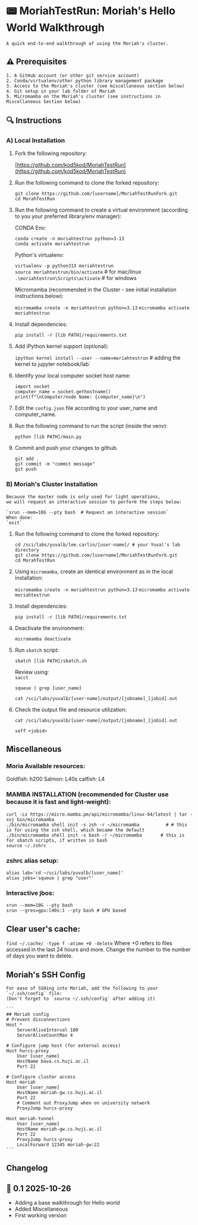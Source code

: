 # 📟 MoriahTestRun: Moriah's Hello World Walkthrough

```
A quick end-to-end walkthrough of using the Moriah's cluster. 
```

## ⚠️ Prerequisites

    1. A GitHub account (or other git service account)
    2. Conda/virtualenv/other python library management package
    3. Access to the Moriah's cluster (see miscellaneous section below)
    4. Git setup in your lab folder of Moriah
    5. Micromamba on the Moriah's cluster (see instructions in Miscellaneous Section below)


## 🔍 Instructions 

### A) Local Installation

1. Fork the following repository:

    [https://github.com/kod5kod/MoriahTestRun](https://github.com/kod5kod/MoriahTestRun)

2. Run the following command to clone the forked repository:
    ```
    git clone https://github.com/[username]/MoriahTestRunFork.git
    cd MorahTestRun
    ```

3. Run the following command to create a virtual environment (according to you your preferred library/env manager):

    CONDA Env:  

    `conda create -n moriahtestrun python=3.13`  
    `conda activate moriahtestrun`  


    Python's virtualenv:

    `virtualenv -p python313 moriahtestrun `  
    `source moriahtestrun/bin/activate` # for mac/linux  
    `.\moriahtestrun\Scripts\activate` # for windows    


    Micromamba (recommended in the Cluster - see initial installation instructions below):

    `micromamba create -n moriahtestrun python=3.13`
    `micromamba activate moriahtestrun`

    
4. Install dependencies:

    `pip install -r [lib PATH]/requirements.txt`

5. Add iPython kernel support (optional):

    `ipython kernel install --user --name=moriahtestrun` # adding the kernel to jupyter notebook/lab`


6. Identify your local computer socket host name:

    ```
    import socket
    computer_name = socket.gethostname()
    print(f"\nComputer/node Name: {computer_name}\n")
    ```

7. Edit the `config.json` file according to your user_name and computer_name.


8. Run the following command to run the script (inside the venv):

    `python [lib PATH]/main.py`


9. Commit and push your changes to github. 

    ```
    git add .
    git commit -m "commit message"
    git push
    ```


### B) Moriah's Cluster Installation

    Because the master node is only used for light operations, 
    we will request an interactive session to perform the steps below:

    `srun --mem=10G --pty bash  # Request an interactive session`
    When done:
    `exit`

1. Run the following command to clone the forked repository:

    
    ```
    cd /sci/labs/yuvalb/lee.carlin/[user-name]/ # your Yuval's lab directory
    git clone https://github.com/[username]/MoriahTestRunFork.git
    cd MorahTestRun
    ```

2. Using `micromamba`, create an identical environment as in the local installation:

    `micromamba create -n moriahtestrun python=3.13`
    `micromamba activate moriahtestrun`

3. Install dependencies:

    `pip install -r [lib PATH]/requirements.txt`

4. Deactivate the environment:

    `micromamba deactivate`

5. Run `sbatch` script:

    `sbatch [lib PATH]/sbatch.sh` 

    Review using:  
    `sacct`

    `squeue | grep [user_name]`

    `cat /sci/labs/yuvalb/[user-name]/output/[jobname]_[jobid].out`

6. Check the output file and resource utilization:

    `cat /sci/labs/yuvalb/[user-name]/output/[jobname]_[jobid].out`

    `seff <jobid>`





## Miscellaneous

### Moria Available resources:

Goldfish: h200
Salmon: L40s
catfish: L4


###  MAMBA INSTALLATION (recommended for Cluster use because it is fast and light-weight):
```
curl -Ls https://micro.mamba.pm/api/micromamba/linux-64/latest | tar -xvj bin/micromamba
./bin/micromamba shell init -s zsh -r ~/micromamba          # # this is for using the zsh shell, which became the default
./bin/micromamba shell init -s bash -r ~/micromamba       # this is for sbatch scripts, if written in bash
source ~/.zshrc
```

### zshrc alias setup:

```
alias lab='cd ~/sci/labs/yuvalb/[user_name]'
alias jobs='squeue | grep "user"'
```

### Interactive jbos:
```
srun --mem=10G --pty bash 
srun --gres=gpu:l40s:1 --pty bash # GPU based
```

## Clear user's cache:
`find ~/.cache/ -type f -atime +0 -delete`
Where +0 refers to files accessed in the last 24 hours and more. 
Change the number to the number of days you want to delete.


## Moriah's SSH Config

    For ease of SSHing into Moriah, add the following to your `~/.ssh/config` file:
    (Don't forget to `source ~/.ssh/config` after adding it)

    ```
    ## Moriah config
    # Prevent disconnections
    Host *
        ServerAliveInterval 180
        ServerAliveCountMax 4

    # Configure jump host (for external access)
    Host hurcs-proxy
        User [user_name]
        HostName bava.cs.huji.ac.il
        Port 22

    # Configure cluster access
    Host moriah
        User [user_name]
        HostName moriah-gw.cs.huji.ac.il
        Port 22
        # Comment out ProxyJump when on university network
        ProxyJump hurcs-proxy

    Host moriah-tunnel
        User [user_name]
        HostName moriah-gw.cs.huji.ac.il
        Port 22
        ProxyJump hurcs-proxy
        LocalForward 12345 moriah-gw:22
    ```





## Changelog

## 📌 0.1   2025-10-26
* Adding a base walkthrough for Hello world 
* Added Miscellaneous
* First working version




